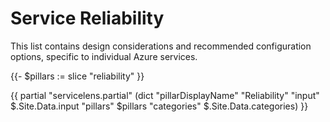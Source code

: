 # Service Reliability

This list contains design considerations and recommended configuration options, specific to individual Azure services.

{{- $pillars := slice "reliability" }}

{{ partial "servicelens.partial" (dict "pillarDisplayName" "Reliability" "input" $.Site.Data.input "pillars" $pillars "categories" $.Site.Data.categories) }}